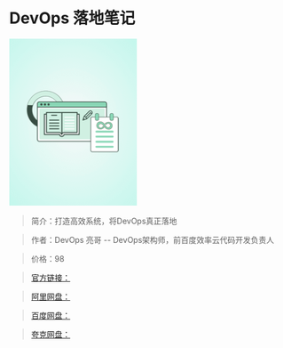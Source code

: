# DevOps 落地笔记

![img](../../assets/CgqCHl-_JbqAHM3KAABBKQvd2so974.png)

> 简介：打造高效系统，将DevOps真正落地

> 作者：DevOps 亮哥 -- DevOps架构师，前百度效率云代码开发负责人

> 价格：98

> [官方链接：]()

> [阿里网盘：]()

> [百度网盘：]()

> [夸克网盘：]()
